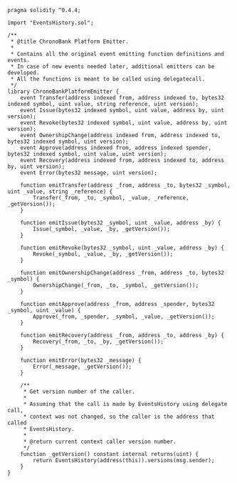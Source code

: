     pragma solidity ^0.4.4;
    
    import "EventsHistory.sol";
    
    /**
     * @title ChronoBank Platform Emitter.
     *
     * Contains all the original event emitting function definitions and events.
     * In case of new events needed later, additional emitters can be developed.
     * All the functions is meant to be called using delegatecall.
     */
    library ChronoBankPlatformEmitter {
        event Transfer(address indexed from, address indexed to, bytes32 indexed symbol, uint value, string reference, uint version);
        event Issue(bytes32 indexed symbol, uint value, address by, uint version);
        event Revoke(bytes32 indexed symbol, uint value, address by, uint version);
        event OwnershipChange(address indexed from, address indexed to, bytes32 indexed symbol, uint version);
        event Approve(address indexed from, address indexed spender, bytes32 indexed symbol, uint value, uint version);
        event Recovery(address indexed from, address indexed to, address by, uint version);
        event Error(bytes32 message, uint version);
        
        function emitTransfer(address _from, address _to, bytes32 _symbol, uint _value, string _reference) {
            Transfer(_from, _to, _symbol, _value, _reference, _getVersion());
        }
    
        function emitIssue(bytes32 _symbol, uint _value, address _by) {
            Issue(_symbol, _value, _by, _getVersion());
        }
    
        function emitRevoke(bytes32 _symbol, uint _value, address _by) {
            Revoke(_symbol, _value, _by, _getVersion());
        }
    
        function emitOwnershipChange(address _from, address _to, bytes32 _symbol) {
            OwnershipChange(_from, _to, _symbol, _getVersion());
        }
    
        function emitApprove(address _from, address _spender, bytes32 _symbol, uint _value) {
            Approve(_from, _spender, _symbol, _value, _getVersion());
        }
    
        function emitRecovery(address _from, address _to, address _by) {
            Recovery(_from, _to, _by, _getVersion());
        }
    
        function emitError(bytes32 _message) {
            Error(_message, _getVersion());
        }
    
        /**
         * Get version number of the caller.
         *
         * Assuming that the call is made by EventsHistory using delegate call,
         * context was not changed, so the caller is the address that called
         * EventsHistory.
         *
         * @return current context caller version number.
         */
        function _getVersion() constant internal returns(uint) {
            return EventsHistory(address(this)).versions(msg.sender);
        }
    }
